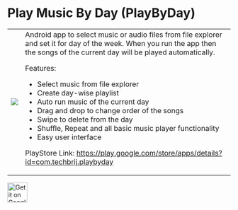 # Play Music By Day (PlayByDay)
<table><tr><td>
<img src="https://lh3.googleusercontent.com/px5XJPOTV6ERlsEjMi7xA7OPT3TWMZdR8Yr5ZSMlevufCc1zRCKFqrzs4RIBJBo3268=w300-rw"/>
</td><td>
Android app to select music or audio files from file explorer and set it for day of the week. When you run the app then the songs of the current day will be played automatically.

Features:

* Select music from file explorer 
* Create day-wise playlist
* Auto run music of the current day
* Drag and drop to change order of the songs
* Swipe to delete from the day
* Shuffle, Repeat and all basic music player functionality
* Easy user interface

PlayStore Link: https://play.google.com/store/apps/details?id=com.techbrij.playbyday
</td></tr></table>

 <a href="https://play.google.com/store/apps/details?id=com.techbrij.playbyday" rel="nofollow"><img src="https://camo.githubusercontent.com/bd09280a707b84a2f26fa69746328082d568afe9/687474703a2f2f73696d706c656d6f62696c65746f6f6c732e6769746875622e696f2f6173736574732f7075626c69632f676f6f676c652d706c61792e706e67" alt="Get it on Google Play" height="45" style="max-width:100%;"></a>

